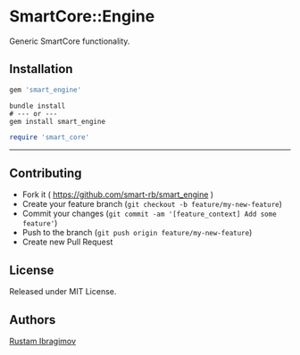 # SmartCore::Engine

Generic SmartCore functionality.

## Installation

```ruby
gem 'smart_engine'
```

```shell
bundle install
# --- or ---
gem install smart_engine
```

```ruby
require 'smart_core'
```

---

## Contributing

- Fork it ( https://github.com/smart-rb/smart_engine )
- Create your feature branch (`git checkout -b feature/my-new-feature`)
- Commit your changes (`git commit -am '[feature_context] Add some feature'`)
- Push to the branch (`git push origin feature/my-new-feature`)
- Create new Pull Request

## License

Released under MIT License.

## Authors

[Rustam Ibragimov](https://github.com/0exp)
